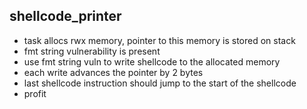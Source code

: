 ## shellcode_printer

- task allocs rwx memory, pointer to this memory is stored on stack
- fmt string vulnerability is present
- use fmt string vuln to write shellcode to the allocated memory
- each write advances the pointer by 2 bytes
- last shellcode instruction should jump to the start of the shellcode
- profit
